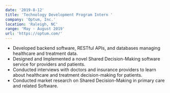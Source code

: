 ```yaml
---
date: '2019-8-12'
title: 'Technology Development Program Intern '
company: 'Optum, Inc.'
location: 'Raleigh, NC'
range: 'May - August 2019'
url: 'https://optum.com/'
---
```


- Developed backend software, RESTful APIs, and databases managing healthcare and treatment data.
- Designed and Implemented a novel Shared Decision-Making software service for providers and patients.
- Conducted interviews with doctors and insurance providers to learn about healthcare and treatment decision-making for patients.
- Conducted market research on Shared Decision-Making in primary care and related Software.
